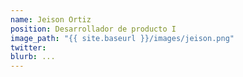 ```yaml
---
name: Jeison Ortiz
position: Desarrollador de producto I
image_path: "{{ site.baseurl }}/images/jeison.png"
twitter: 
blurb: ...
---
```


